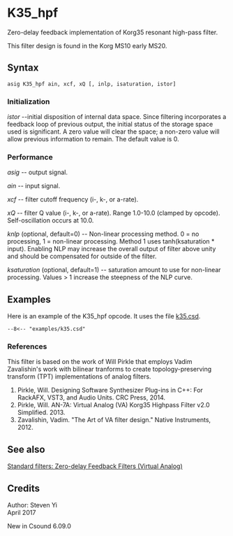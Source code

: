 <!--
id:k35_hpf
category:Signal Modifiers:Standard Filters
-->
# K35_hpf
Zero-delay feedback implementation of Korg35 resonant high-pass filter.

This filter design is found in the Korg MS10 early MS20.

## Syntax
``` csound-orc
asig K35_hpf ain, xcf, xQ [, inlp, isaturation, istor]
```

### Initialization

_istor_ --initial disposition of internal data space. Since filtering incorporates a feedback loop of previous output, the initial status of the storage space used is significant.  A zero value will clear the space; a non-zero value will allow previous information to remain. The default value is 0.

### Performance

_asig_ -- output signal.

_ain_ -- input signal.

_xcf_ -- filter cutoff frequency (i-, k-, or a-rate).

_xQ_ -- filter Q value (i-, k-, or a-rate). Range 1.0-10.0 (clamped by opcode). Self-oscillation occurs at 10.0.

_knlp_ (optional, default=0) -- Non-linear processing method. 0 = no processing, 1 = non-linear processing. Method 1 uses tanh(ksaturation * input). Enabling NLP may increase the overall output of filter above unity and should be compensated for outside of the filter.

_ksaturation_ (optional, default=1) -- saturation amount to use for non-linear processing. Values > 1 increase the steepness of the NLP curve.

## Examples

Here is an example of the K35_hpf opcode. It uses the file [k35.csd](../../examples/k35.csd).

``` csound-csd title="Example of the K35_hpf opcode." linenums="1"
--8<-- "examples/k35.csd"
```

### References

This filter is based on the work of Will Pirkle that employs Vadim Zavalishin's work with bilinear tranforms to create topology-preserving transform (TPT) implementations of analog filters.

1.   Pirkle, Will. Designing Software Synthesizer Plug-ins in C++: For RackAFX, VST3, and Audio Units. CRC Press, 2014.
2.   Pirkle, Will. AN-7A: Virtual Analog (VA) Korg35 Highpass Filter v2.0 Simplified. 2013.
3.   Zavalishin, Vadim. "The Art of VA filter design." Native Instruments, 2012.

## See also

[Standard filters: Zero-delay Feedback Filters (Virtual Analog)](../../sigmod/standard)

## Credits

Author: Steven Yi<br>
April 2017<br>

New in Csound 6.09.0
